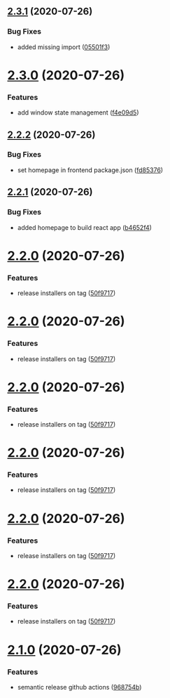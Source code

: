 ## [2.3.1](https://github.com/acouvreur/electron-embedded/compare/v2.3.0...v2.3.1) (2020-07-26)


### Bug Fixes

* added missing import ([05501f3](https://github.com/acouvreur/electron-embedded/commit/05501f3209695a61bdc48a1687d054965e19aa56))

# [2.3.0](https://github.com/acouvreur/electron-embedded/compare/v2.2.2...v2.3.0) (2020-07-26)


### Features

* add window state management ([f4e09d5](https://github.com/acouvreur/electron-embedded/commit/f4e09d50d5130cb8ba0e6c083c8ece343659cc02))

## [2.2.2](https://github.com/acouvreur/electron-embedded/compare/v2.2.1...v2.2.2) (2020-07-26)


### Bug Fixes

* set homepage in frontend package.json ([fd85376](https://github.com/acouvreur/electron-embedded/commit/fd85376f4bd825fa3b1e60e8d07f1020f526261f))

## [2.2.1](https://github.com/acouvreur/electron-embedded/compare/v2.2.0...v2.2.1) (2020-07-26)


### Bug Fixes

* added homepage to build react app ([b4652f4](https://github.com/acouvreur/electron-embedded/commit/b4652f45cfb14207ed2dd04db9852d5ad99a140f))

# [2.2.0](https://github.com/acouvreur/electron-embedded/compare/v2.1.0...v2.2.0) (2020-07-26)


### Features

* release installers on tag ([50f9717](https://github.com/acouvreur/electron-embedded/commit/50f9717777cc645dcbf8ab9865ea2d14ee4fff21))

# [2.2.0](https://github.com/acouvreur/electron-embedded/compare/v2.1.0...v2.2.0) (2020-07-26)


### Features

* release installers on tag ([50f9717](https://github.com/acouvreur/electron-embedded/commit/50f9717777cc645dcbf8ab9865ea2d14ee4fff21))

# [2.2.0](https://github.com/acouvreur/electron-embedded/compare/v2.1.0...v2.2.0) (2020-07-26)


### Features

* release installers on tag ([50f9717](https://github.com/acouvreur/electron-embedded/commit/50f9717777cc645dcbf8ab9865ea2d14ee4fff21))

# [2.2.0](https://github.com/acouvreur/electron-embedded/compare/v2.1.0...v2.2.0) (2020-07-26)


### Features

* release installers on tag ([50f9717](https://github.com/acouvreur/electron-embedded/commit/50f9717777cc645dcbf8ab9865ea2d14ee4fff21))

# [2.2.0](https://github.com/acouvreur/electron-embedded/compare/v2.1.0...v2.2.0) (2020-07-26)


### Features

* release installers on tag ([50f9717](https://github.com/acouvreur/electron-embedded/commit/50f9717777cc645dcbf8ab9865ea2d14ee4fff21))

# [2.2.0](https://github.com/acouvreur/electron-embedded/compare/v2.1.0...v2.2.0) (2020-07-26)


### Features

* release installers on tag ([50f9717](https://github.com/acouvreur/electron-embedded/commit/50f9717777cc645dcbf8ab9865ea2d14ee4fff21))

# [2.1.0](https://github.com/acouvreur/electron-embedded/compare/v2.0.0...v2.1.0) (2020-07-26)


### Features

* semantic release github actions ([968754b](https://github.com/acouvreur/electron-embedded/commit/968754ba6653bd2b0c7b86f83a8e7e1fd53fcdd3))
